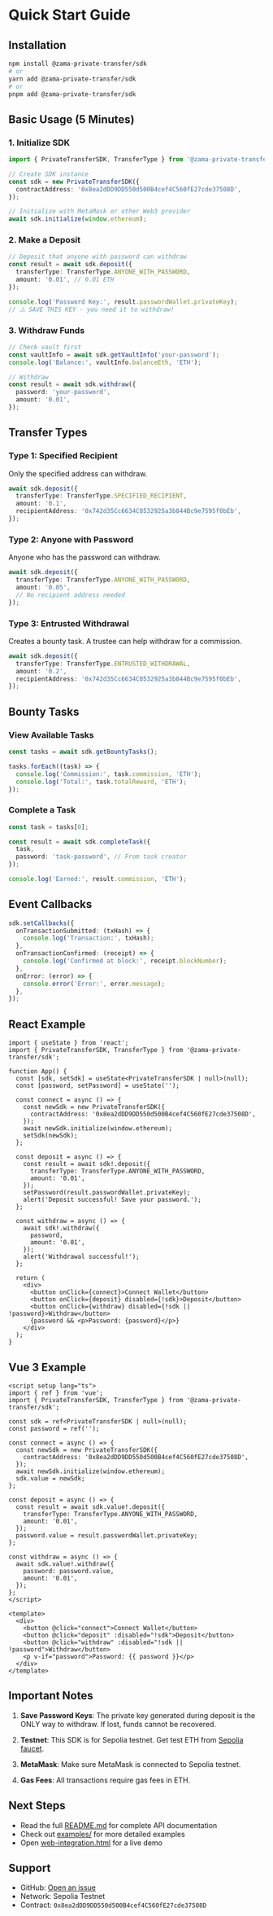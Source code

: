 # Quick Start Guide

## Installation

```bash
npm install @zama-private-transfer/sdk
# or
yarn add @zama-private-transfer/sdk
# or
pnpm add @zama-private-transfer/sdk
```

## Basic Usage (5 Minutes)

### 1. Initialize SDK

```typescript
import { PrivateTransferSDK, TransferType } from '@zama-private-transfer/sdk';

// Create SDK instance
const sdk = new PrivateTransferSDK({
  contractAddress: '0x8ea2dDD9DD550d500B4cef4C560fE27cde37508D',
});

// Initialize with MetaMask or other Web3 provider
await sdk.initialize(window.ethereum);
```

### 2. Make a Deposit

```typescript
// Deposit that anyone with password can withdraw
const result = await sdk.deposit({
  transferType: TransferType.ANYONE_WITH_PASSWORD,
  amount: '0.01', // 0.01 ETH
});

console.log('Password Key:', result.passwordWallet.privateKey);
// ⚠️ SAVE THIS KEY - you need it to withdraw!
```

### 3. Withdraw Funds

```typescript
// Check vault first
const vaultInfo = await sdk.getVaultInfo('your-password');
console.log('Balance:', vaultInfo.balanceEth, 'ETH');

// Withdraw
const result = await sdk.withdraw({
  password: 'your-password',
  amount: '0.01',
});
```

## Transfer Types

### Type 1: Specified Recipient
Only the specified address can withdraw.

```typescript
await sdk.deposit({
  transferType: TransferType.SPECIFIED_RECIPIENT,
  amount: '0.1',
  recipientAddress: '0x742d35Cc6634C0532925a3b844Bc9e7595f0bEb',
});
```

### Type 2: Anyone with Password
Anyone who has the password can withdraw.

```typescript
await sdk.deposit({
  transferType: TransferType.ANYONE_WITH_PASSWORD,
  amount: '0.05',
  // No recipient address needed
});
```

### Type 3: Entrusted Withdrawal
Creates a bounty task. A trustee can help withdraw for a commission.

```typescript
await sdk.deposit({
  transferType: TransferType.ENTRUSTED_WITHDRAWAL,
  amount: '0.2',
  recipientAddress: '0x742d35Cc6634C0532925a3b844Bc9e7595f0bEb',
});
```

## Bounty Tasks

### View Available Tasks

```typescript
const tasks = await sdk.getBountyTasks();

tasks.forEach((task) => {
  console.log('Commission:', task.commission, 'ETH');
  console.log('Total:', task.totalReward, 'ETH');
});
```

### Complete a Task

```typescript
const task = tasks[0];

const result = await sdk.completeTask({
  task,
  password: 'task-password', // From task creator
});

console.log('Earned:', result.commission, 'ETH');
```

## Event Callbacks

```typescript
sdk.setCallbacks({
  onTransactionSubmitted: (txHash) => {
    console.log('Transaction:', txHash);
  },
  onTransactionConfirmed: (receipt) => {
    console.log('Confirmed at block:', receipt.blockNumber);
  },
  onError: (error) => {
    console.error('Error:', error.message);
  },
});
```

## React Example

```tsx
import { useState } from 'react';
import { PrivateTransferSDK, TransferType } from '@zama-private-transfer/sdk';

function App() {
  const [sdk, setSdk] = useState<PrivateTransferSDK | null>(null);
  const [password, setPassword] = useState('');

  const connect = async () => {
    const newSdk = new PrivateTransferSDK({
      contractAddress: '0x8ea2dDD9DD550d500B4cef4C560fE27cde37508D',
    });
    await newSdk.initialize(window.ethereum);
    setSdk(newSdk);
  };

  const deposit = async () => {
    const result = await sdk!.deposit({
      transferType: TransferType.ANYONE_WITH_PASSWORD,
      amount: '0.01',
    });
    setPassword(result.passwordWallet.privateKey);
    alert('Deposit successful! Save your password.');
  };

  const withdraw = async () => {
    await sdk!.withdraw({
      password,
      amount: '0.01',
    });
    alert('Withdrawal successful!');
  };

  return (
    <div>
      <button onClick={connect}>Connect Wallet</button>
      <button onClick={deposit} disabled={!sdk}>Deposit</button>
      <button onClick={withdraw} disabled={!sdk || !password}>Withdraw</button>
      {password && <p>Password: {password}</p>}
    </div>
  );
}
```

## Vue 3 Example

```vue
<script setup lang="ts">
import { ref } from 'vue';
import { PrivateTransferSDK, TransferType } from '@zama-private-transfer/sdk';

const sdk = ref<PrivateTransferSDK | null>(null);
const password = ref('');

const connect = async () => {
  const newSdk = new PrivateTransferSDK({
    contractAddress: '0x8ea2dDD9DD550d500B4cef4C560fE27cde37508D',
  });
  await newSdk.initialize(window.ethereum);
  sdk.value = newSdk;
};

const deposit = async () => {
  const result = await sdk.value!.deposit({
    transferType: TransferType.ANYONE_WITH_PASSWORD,
    amount: '0.01',
  });
  password.value = result.passwordWallet.privateKey;
};

const withdraw = async () => {
  await sdk.value!.withdraw({
    password: password.value,
    amount: '0.01',
  });
};
</script>

<template>
  <div>
    <button @click="connect">Connect Wallet</button>
    <button @click="deposit" :disabled="!sdk">Deposit</button>
    <button @click="withdraw" :disabled="!sdk || !password">Withdraw</button>
    <p v-if="password">Password: {{ password }}</p>
  </div>
</template>
```

## Important Notes

1. **Save Password Keys**: The private key generated during deposit is the ONLY way to withdraw. If lost, funds cannot be recovered.

2. **Testnet**: This SDK is for Sepolia testnet. Get test ETH from [Sepolia faucet](https://sepoliafaucet.com/).

3. **MetaMask**: Make sure MetaMask is connected to Sepolia testnet.

4. **Gas Fees**: All transactions require gas fees in ETH.

## Next Steps

- Read the full [README.md](./README.md) for complete API documentation
- Check out [examples/](./examples/) for more detailed examples
- Open [web-integration.html](./examples/web-integration.html) for a live demo

## Support

- GitHub: [Open an issue](https://github.com/your-repo/issues)
- Network: Sepolia Testnet
- Contract: `0x8ea2dDD9DD550d500B4cef4C560fE27cde37508D`
